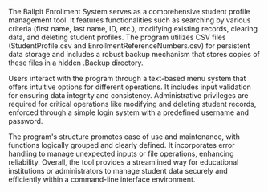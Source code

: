 The Ballpit Enrollment System serves as a comprehensive student profile management tool. It features functionalities such as searching by various criteria (first name, last name, ID, etc.), modifying existing records, clearing data, and deleting student profiles. The program utilizes CSV files (StudentProfile.csv and EnrollmentReferenceNumbers.csv) for persistent data storage and includes a robust backup mechanism that stores copies of these files in a hidden .Backup directory.

Users interact with the program through a text-based menu system that offers intuitive options for different operations. It includes input validation for ensuring data integrity and consistency. Administrative privileges are required for critical operations like modifying and deleting student records, enforced through a simple login system with a predefined username and password.

The program's structure promotes ease of use and maintenance, with functions logically grouped and clearly defined. It incorporates error handling to manage unexpected inputs or file operations, enhancing reliability. Overall, the tool provides a streamlined way for educational institutions or administrators to manage student data securely and efficiently within a command-line interface environment.
